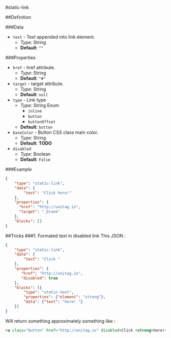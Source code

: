 #static-link

##Definition

###Data
+ `text` - Text appended into link element.
  + _Type_: String
  + __Default__: `""`

###Properties
+ `href` - href attribute.
  + _Type_: String
  + __Default__: `"#"`
+ `target` - target attribute.
  + _Type_: String
  + __Default__: `null`
+ `type` - Link type
  + _Type_: String Enum
    + `inline`
    + `button`
    + `buttonOffset`
  + __Default__: `button`
+ `baseColor` - Button CSS class main color.
  + _Type_: String
  + __Default__: **TODO**
+ `disabled`
    + _Type_: Boolean
    + __Default__: `False`


###Example
```json
{
    "type": "static-link",
    "data": {
        "text": "Click here!"
    },
    "properties": {
      "href": "http://unitag.io",
      "target": "_blank"
    },
    "blocks": []
}
```


##Tricks
###1. Formated text in disabled link
This JSON :
```json
{
    "type": "static-link",
    "data": {
        "text": "Click "
    },
    "properties": {
       "href": "http://unitag.io",
       "disabled": true
    },
    "blocks": [{
        "type": "static-text",
        "properties": {"element": "strong"},
        "data": {"text": "here! "}
    }]
}
```
Will return something approximately something like :
```html
<a class="button" href="http://unitag.io" disabled>Click <strong>here!</strong></a>
```

